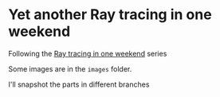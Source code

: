 # Yet another Ray tracing in one weekend

Following the [Ray tracing in one weekend](https://raytracing.github.io/) series

Some images are in the `images` folder.

I'll snapshot the parts in different branches

